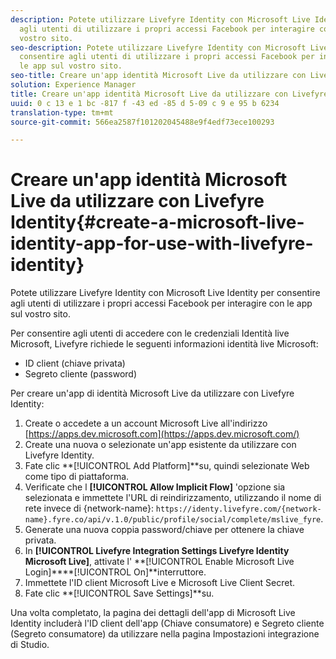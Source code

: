 ```yaml
---
description: Potete utilizzare Livefyre Identity con Microsoft Live Identity per consentire
  agli utenti di utilizzare i propri accessi Facebook per interagire con le app sul
  vostro sito.
seo-description: Potete utilizzare Livefyre Identity con Microsoft Live Identity per
  consentire agli utenti di utilizzare i propri accessi Facebook per interagire con
  le app sul vostro sito.
seo-title: Creare un'app identità Microsoft Live da utilizzare con Livefyre Identity
solution: Experience Manager
title: Creare un'app identità Microsoft Live da utilizzare con Livefyre Identity
uuid: 0 c 13 e 1 bc -817 f -43 ed -85 d 5-09 c 9 e 95 b 6234
translation-type: tm+mt
source-git-commit: 566ea2587f101202045488e9f4edf73ece100293

---
```



# Creare un'app identità Microsoft Live da utilizzare con Livefyre Identity{#create-a-microsoft-live-identity-app-for-use-with-livefyre-identity}

Potete utilizzare Livefyre Identity con Microsoft Live Identity per consentire agli utenti di utilizzare i propri accessi Facebook per interagire con le app sul vostro sito.

Per consentire agli utenti di accedere con le credenziali Identità live Microsoft, Livefyre richiede le seguenti informazioni identità live Microsoft:

* ID client (chiave privata)
* Segreto cliente (password)

Per creare un'app di identità Microsoft Live da utilizzare con Livefyre Identity:

1. Create o accedete a un account Microsoft Live all'indirizzo [https://apps.dev.microsoft.com](https://apps.dev.microsoft.com/)
1. Create una nuova o selezionate un'app esistente da utilizzare con Livefyre Identity.
1. Fate clic **[!UICONTROL Add Platform]**su, quindi selezionate Web come tipo di piattaforma.
1. Verificate che l **[!UICONTROL Allow Implicit Flow]** 'opzione sia selezionata e immettete l'URL di reindirizzamento, utilizzando il nome di rete invece di {network-name}: `https://identy.livefyre.com/{network-name}.fyre.co/api/v.1.0/public/profile/social/complete/mslive_fyre`.
1. Generate una nuova coppia password/chiave per ottenere la chiave privata.
1. In **[!UICONTROL Livefyre Integration Settings Livefyre Identity Microsoft Live]**, attivate l' **[!UICONTROL Enable Microsoft Live Login]****[!UICONTROL On]**interruttore.
1. Immettete l'ID client Microsoft Live e Microsoft Live Client Secret.
1. Fate clic **[!UICONTROL Save Settings]**su.

Una volta completato, la pagina dei dettagli dell'app di Microsoft Live Identity includerà l'ID client dell'app (Chiave consumatore) e Segreto cliente (Segreto consumatore) da utilizzare nella pagina Impostazioni integrazione di Studio.

